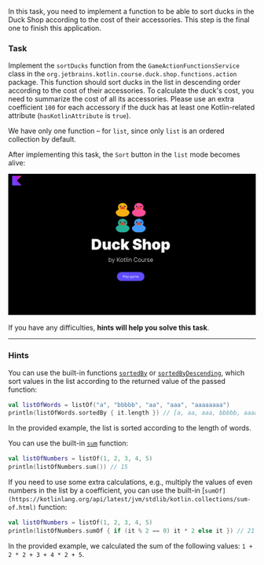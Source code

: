 In this task, you need to implement a function to be able to
sort ducks in the Duck Shop according to the cost of their accessories.
This step is the final one to finish this application.

### Task

Implement the `sortDucks` function from the `GameActionFunctionsService` class in
the `org.jetbrains.kotlin.course.duck.shop.functions.action` package.
This function should sort ducks in the list in descending order according to the cost of their accessories.
To calculate the duck's cost, you need to summarize the cost of all its accessories. 
Please use an extra coefficient `100` for each accessory if the duck has at least one
Kotlin-related attribute (`hasKotlinAttribute` is `true`).

We have only one function – for `list`, since only `list` is an ordered collection by default.

After implementing this task, the `Sort` button in the `list` mode becomes alive:

![Current state](../../utils/src/main/resources/images/duck/shop/states/state_9.gif)

If you have any difficulties, **hints will help you solve this task**.

----

### Hints

<div class="hint" title="How to sort a list of items">

You can use the built-in functions [`sortedBy`](https://kotlinlang.org/api/latest/jvm/stdlib/kotlin.collections/sorted-by.html) 
or [`sortedByDescending`](https://kotlinlang.org/api/latest/jvm/stdlib/kotlin.collections/sorted-by-descending.html),
which sort values in the list according to the returned value of the passed function:
```kotlin
val listOfWords = listOf("a", "bbbbb", "aa", "aaa", "aaaaaaaa")
println(listOfWords.sortedBy { it.length }) // [a, aa, aaa, bbbbb, aaaaaaaa]
```
In the provided example, the list is sorted according to the length of words.
</div>

<div class="hint" title="How to calculate the sum of elements in a list?">

You can use the built-in [`sum`](https://kotlinlang.org/api/latest/jvm/stdlib/kotlin.collections/sum.html) function:
```kotlin
val listOfNumbers = listOf(1, 2, 3, 4, 5)
println(listOfNumbers.sum()) // 15
```

If you need to use some extra calculations, e.g., multiply the values of even numbers in the list by a coefficient, you can use the built-in [`sumOf](https://kotlinlang.org/api/latest/jvm/stdlib/kotlin.collections/sum-of.html)` function:
```kotlin
val listOfNumbers = listOf(1, 2, 3, 4, 5)
println(listOfNumbers.sumOf { if (it % 2 == 0) it * 2 else it }) // 21
```
In the provided example, we calculated the sum of the following values: `1 + 2 * 2 + 3 + 4 * 2 + 5`.
</div>
